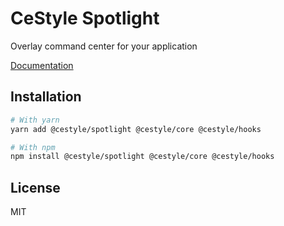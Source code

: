 # CeStyle Spotlight

Overlay command center for your application

[Documentation](https://cestyle.dev/)

## Installation

```sh
# With yarn
yarn add @cestyle/spotlight @cestyle/core @cestyle/hooks

# With npm
npm install @cestyle/spotlight @cestyle/core @cestyle/hooks
```

## License

MIT
